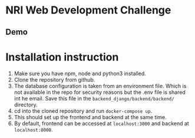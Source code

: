 # NRI Web Development Challenge
## Demo

# Installation instruction
1. Make sure you have npm, node and python3 installed.
2. Clone the repository from github.
3. The database configuration is taken from an environment file. Which is not available in the repo for security reasons but the .env file is shared int he email. Save this file in the `backend_django/backend/backend/` directory.
3. cd into the cloned repository and run `docker-compose up`.
4. This should set up the frontend and backend at the same time. 
5. By default, frontend can be accessed at `localhost:3000` and backend at `localhost:8000`.
